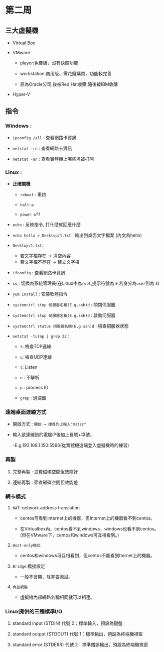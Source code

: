 # 第二周


## 三大虛擬機

* Virtual Box

* VMware

  * player:免費版，沒有快照功能

  * workstation:商用版，需花錢購買，功能較完善

  * 原為Oracle公司,後被Red Hat收購,隨後被IBM收購

* Hyper-V

## 指令

### Windows : 
 
* `ipconfig /all` : 查看網路卡資訊

* `netstat -rn` : 查看網路卡資訊

* `netstat -an` : 查看實體機上哪些埠被打開

### Linux :

* **正確關機** 

  * `reboot` : 重啟

  * `halt-p`

  * `power off`

* `echo` : 反映指令, 打什麼就回應什麼
    
* `echo hello > Desktop/1.txt` : 輸出到桌面文字檔案 (內文為hello)
    
* `Desktop/1.txt`:
  * 若文字檔存在 -> 清空內容
  * 若文字檔不存在 -> 建立文字檔

* `ifconfig` : 查看網路卡資訊

* `su` : 切換為系統管理員(在Linux中為`root`,提示符號為 `#`,若身分為`user`則為 `$`)
    
* `yum install` : 安裝軟體指令

* `systemctrl stop 伺服器名稱(E.g.ssh)d` : 關閉伺服器

* `systemctrl stop 伺服器名稱(E.g.ssh)d` : 啟動伺服器

* `systemctrl status 伺服器名稱(E.g.ssh)d` : 檢查伺服器狀態

* `netstat -tulnp | grep 22` :
  * `t`: 檢查TCP連線

  * `u`: 檢查UDP連線

  * `l`: Listen

  * `n` : 不解析

  * `p` : process ID

  * `grep` : 過濾器
      
 ### 遠端桌面連線方式

* 開啟方式 : `開始 → 搜尋列上輸入"mstsc"`

* 輸入欲連線到的電腦IP後加上冒號+埠號。

    -E.g.192.168.1.150:5566(從實體機遠端登入虛擬機時的練習)
    
### 再製

1. 完整再製 : 浪費磁碟空間但效能好

2. 連結再製 : 節省磁碟空間但效能差

### 網卡模式

1. `NAT`: network address translation

   * centos可看到Internet上的機器，但Internet上的機器看不到centos。
   
   * 在Virtualbox內，centos看不到windows，windows也看不到centos。(但在VMware下，centos和windows可互相看到。)

2. `Host-only模式`

   * centos和windows可互相看到，但centos不能看到Iternet上的機器。
   
3. `Bridge`:橋接設定

   * 一般不會開，除非要測試。

4. `內部網路`

   * 虛擬機內部網路名稱相同就可以相連。
    
### Linux提供的三種標準I/O

1. standard input (STDIN) 代號 0：標準輸入，預設為鍵盤

2. standard output (STDOUT) 代號 1：標準輸出，預設為終端機視窗

3. standard error (STDERR) 代號 2：標準錯誤輸出，預設為終端機視窗
